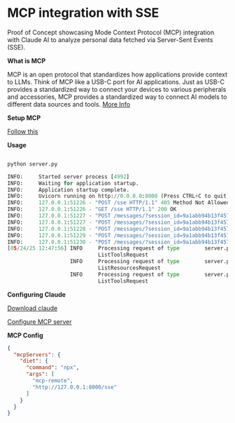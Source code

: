 # MCP integration with SSE
Proof of Concept showcasing Mode Context Protocol (MCP) integration with Claude AI to analyze personal data fetched via Server-Sent Events (SSE).

**What is MCP**

MCP is an open protocol that standardizes how applications provide context to LLMs. Think of MCP like a USB-C port for AI applications. Just as USB-C provides a standardized way to connect your devices to various peripherals and accessories, MCP provides a standardized way to connect AI models to different data sources and tools.
[More Info
]([https://](https://modelcontextprotocol.io/introduction))

**Setup MCP**

[Follow this](https://github.com/modelcontextprotocol/python-sdk?tab=readme-ov-file#installation)

**Usage**
```python

python server.py

INFO:     Started server process [4992]
INFO:     Waiting for application startup.
INFO:     Application startup complete.
INFO:     Uvicorn running on http://0.0.0.0:8000 (Press CTRL+C to quit)
INFO:     127.0.0.1:51226 - "POST /sse HTTP/1.1" 405 Method Not Allowed
INFO:     127.0.0.1:51226 - "GET /sse HTTP/1.1" 200 OK
INFO:     127.0.0.1:51227 - "POST /messages/?session_id=9a1abb94b13f457f8c90de15ee80bd2e HTTP/1.1" 202 Accepted
INFO:     127.0.0.1:51227 - "POST /messages/?session_id=9a1abb94b13f457f8c90de15ee80bd2e HTTP/1.1" 202 Accepted
INFO:     127.0.0.1:51228 - "POST /messages/?session_id=9a1abb94b13f457f8c90de15ee80bd2e HTTP/1.1" 202 Accepted
INFO:     127.0.0.1:51229 - "POST /messages/?session_id=9a1abb94b13f457f8c90de15ee80bd2e HTTP/1.1" 202 Accepted
INFO:     127.0.0.1:51230 - "POST /messages/?session_id=9a1abb94b13f457f8c90de15ee80bd2e HTTP/1.1" 202 Accepted
[05/24/25 12:47:56] INFO     Processing request of type        server.py:551
                             ListToolsRequest
                    INFO     Processing request of type        server.py:551
                             ListResourcesRequest
                    INFO     Processing request of type        server.py:551
                             ListToolsRequest

```

**Configuring Claude**

[Download claude](https://claude.ai/download)


[Configure MCP server](https://appwrite.io/docs/tooling/mcp/claude#step-1)


**MCP Config**

````json
{
  "mcpServers": {
    "diet": {
      "command": "npx",
      "args": [
        "mcp-remote",
        "http://127.0.0.1:8000/sse"
      ]
    }
  }
}
````


